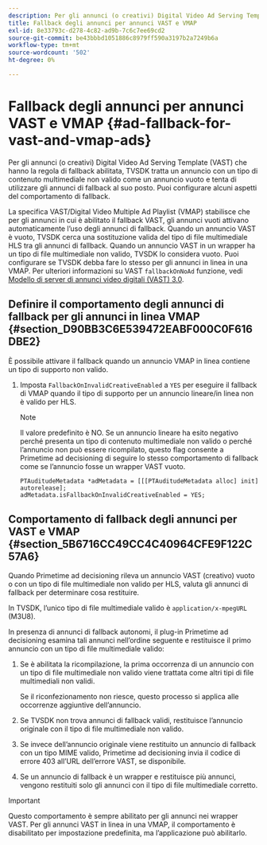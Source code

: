 ```yaml
---
description: Per gli annunci (o creativi) Digital Video Ad Serving Template (VAST) che hanno la regola di fallback abilitata, TVSDK tratta un annuncio con un tipo di contenuto multimediale non valido come un annuncio vuoto e tenta di utilizzare gli annunci di fallback al suo posto. Puoi configurare alcuni aspetti del comportamento di fallback.
title: Fallback degli annunci per annunci VAST e VMAP
exl-id: 8e33793c-d278-4c82-ad9b-7c6c7ee69cd2
source-git-commit: be43bbbd1051886c8979ff590a3197b2a7249b6a
workflow-type: tm+mt
source-wordcount: '502'
ht-degree: 0%

---
```


# Fallback degli annunci per annunci VAST e VMAP {#ad-fallback-for-vast-and-vmap-ads}

Per gli annunci (o creativi) Digital Video Ad Serving Template (VAST) che hanno la regola di fallback abilitata, TVSDK tratta un annuncio con un tipo di contenuto multimediale non valido come un annuncio vuoto e tenta di utilizzare gli annunci di fallback al suo posto. Puoi configurare alcuni aspetti del comportamento di fallback.

La specifica VAST/Digital Video Multiple Ad Playlist (VMAP) stabilisce che per gli annunci in cui è abilitato il fallback VAST, gli annunci vuoti attivano automaticamente l’uso degli annunci di fallback. Quando un annuncio VAST è vuoto, TVSDK cerca una sostituzione valida del tipo di file multimediale HLS tra gli annunci di fallback. Quando un annuncio VAST in un wrapper ha un tipo di file multimediale non valido, TVSDK lo considera vuoto. Puoi configurare se TVSDK debba fare lo stesso per gli annunci in linea in una VMAP. Per ulteriori informazioni su VAST `fallbackOnNoAd` funzione, vedi [Modello di server di annunci video digitali (VAST) 3.0](https://www.iab.net/guidelines/508676/digitalvideo/vsuite/vast).

## Definire il comportamento degli annunci di fallback per gli annunci in linea VMAP {#section_D90BB3C6E539472EABF000C0F616DBE2}

È possibile attivare il fallback quando un annuncio VMAP in linea contiene un tipo di supporto non valido.

1. Imposta `FallbackOnInvalidCreativeEnabled` a `YES` per eseguire il fallback di VMAP quando il tipo di supporto per un annuncio lineare/in linea non è valido per HLS.

   >[!NOTE]
   >
   >Il valore predefinito è NO. Se un annuncio lineare ha esito negativo perché presenta un tipo di contenuto multimediale non valido o perché l’annuncio non può essere ricompilato, questo flag consente a Primetime ad decisioning di seguire lo stesso comportamento di fallback come se l’annuncio fosse un wrapper VAST vuoto.

   ```
   PTAuditudeMetadata *adMetadata = [[[PTAuditudeMetadata alloc] init] autorelease]; 
   adMetadata.isFallbackOnInvalidCreativeEnabled = YES;
   ```

## Comportamento di fallback degli annunci per VAST e VMAP {#section_5B6716CC49CC4C40964CFE9F122C57A6}

Quando Primetime ad decisioning rileva un annuncio VAST (creativo) vuoto o con un tipo di file multimediale non valido per HLS, valuta gli annunci di fallback per determinare cosa restituire.

In TVSDK, l’unico tipo di file multimediale valido è `application/x-mpegURL` (M3U8).

In presenza di annunci di fallback autonomi, il plug-in Primetime ad decisioning esamina tali annunci nell’ordine seguente e restituisce il primo annuncio con un tipo di file multimediale valido:

1. Se è abilitata la ricompilazione, la prima occorrenza di un annuncio con un tipo di file multimediale non valido viene trattata come altri tipi di file multimediali non validi.

   Se il riconfezionamento non riesce, questo processo si applica alle occorrenze aggiuntive dell’annuncio.
1. Se TVSDK non trova annunci di fallback validi, restituisce l’annuncio originale con il tipo di file multimediale non valido.
1. Se invece dell’annuncio originale viene restituito un annuncio di fallback con un tipo MIME valido, Primetime ad decisioning invia il codice di errore 403 all’URL dell’errore VAST, se disponibile.
1. Se un annuncio di fallback è un wrapper e restituisce più annunci, vengono restituiti solo gli annunci con il tipo di file multimediale corretto.

>[!IMPORTANT]
>
>Questo comportamento è sempre abilitato per gli annunci nei wrapper VAST. Per gli annunci VAST in linea in una VMAP, il comportamento è disabilitato per impostazione predefinita, ma l’applicazione può abilitarlo.
